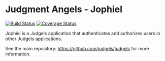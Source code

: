 # Judgment Angels - Jophiel

[![Build Status](https://travis-ci.org/judgels/jophiel.svg?branch=master)](https://travis-ci.org/judgels/jophiel)
[![Coverage Status](http://codecov.io/github/judgels/jophiel/coverage.svg?branch=master)](http://codecov.io/github/judgels/jophiel?branch=master)

Jophiel is a Judgels application that authenticates and authorizes users in other Judgels applications.

See the main repository: https://github.com/judgels/judgels for more information.
